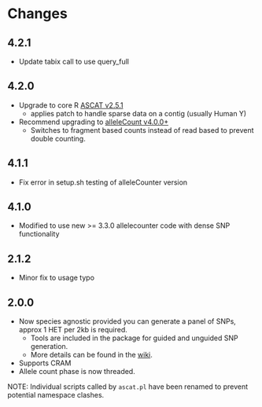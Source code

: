 # Changes

## 4.2.1

* Update tabix call to use query_full

## 4.2.0

* Upgrade to core R [ASCAT v2.5.1](https://github.com/Crick-CancerGenomics/ascat/releases/tag/v2.5)
  * applies patch to handle sparse data on a contig (usually Human Y)
* Recommend upgrading to [alleleCount v4.0.0+](https://github.com/cancerit/alleleCount/releases)
  * Switches to fragment based counts instead of read based to prevent double counting.

## 4.1.1

* Fix error in setup.sh testing of alleleCounter version

## 4.1.0

* Modified to use new >= 3.3.0 allelecounter code with dense SNP functionality

## 2.1.2

* Minor fix to usage typo

## 2.0.0

* Now species agnostic provided you can generate a panel of SNPs, approx 1 HET per 2kb is required.
  * Tools are included in the package for guided and unguided SNP generation.
  * More details can be found in the [wiki](https://github.com/cancerit/ascatNgs/wiki).
* Supports CRAM
* Allele count phase is now threaded.

NOTE: Individual scripts called by `ascat.pl` have been renamed to prevent potential namespace clashes.
